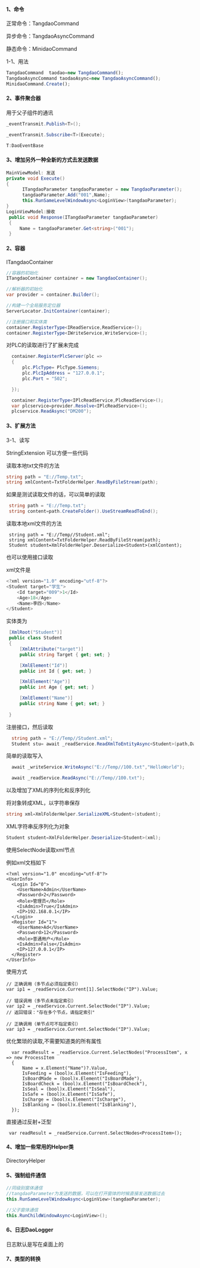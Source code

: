 #### 1、命令

正常命令：TangdaoCommand   

异步命令：TangdaoAsyncCommand

静态命令：MinidaoCommand

1-1、用法

```js
TangdaoCommand  taodao=new TangdaoCommand();
TangdaoAsyncCommand taodaoAsync=new TangdaoAsyncCommand();
MinidaoCommand.Create();
```



#### 2、事件聚合器

用于父子组件的通讯

```C#
_eventTransmit.Publish<T>();

_eventTransmit.Subscribe<T>(Execute);

T:DaoEventBase
```

#### 3、增加另外一种全新的方式去发送数据

```C#
MainViewModel: 发送
private void Execute()
{
      ITangdaoParameter tangdaoParameter = new TangdaoParameter();
      tangdaoParameter.Add("001",Name);
      this.RunSameLevelWindowAsync<LoginView>(tangdaoParameter);
}
LoginViewModel:接收
 public void Response(ITangdaoParameter tangdaoParameter)
 {
     Name = tangdaoParameter.Get<string>("001");
 }
```

#### 2、容器

ITangdaoContainer

```C#
//容器的初始化
ITangdaoContainer container = new TangdaoContainer();

//解析器的初始化
var provider = container.Builder();

//构建一个全局服务定位器
ServerLocator.InitContainer(container);

//注册接口和实体类
container.RegisterType<IReadService,ReadService>();
container.RegisterType<IWriteService,WriteService>();
```



对PLC的读取进行了扩展未完成

```c#
  container.RegisterPlcServer(plc => 
  {
      plc.PlcType= PlcType.Siemens;
      plc.PlcIpAddress = "127.0.0.1";
      plc.Port = "502";

  });

  container.RegisterType<IPlcReadService,PlcReadService>();
  var plcservice=provider.Resolve<IPlcReadService>();
  plcservice.ReadAsync("DM200");
```



#### 3、扩展方法

3-1、读写

StringExtension 可以方便一些代码

读取本地txt文件的方法

```c#
string path = "E://Temp.txt";
string xmlContent=TxtFolderHelper.ReadByFileStream(path);
```

如果是测试读取文件的话，可以简单的读取

```c#
 string path = "E://Temp.txt";
 string content=path.CreateFolder().UseStreamReadToEnd();
```

读取本地xml文件的方法

```C#C#
 string path = "E://Temp//Student.xml";
 string xmlContent=TxtFolderHelper.ReadByFileStream(path);
 Student student=XmlFolderHelper.Deserialize<Student>(xmlContent);
```

也可以使用接口读取

xml文件是

```C#
<?xml version="1.0" encoding="utf-8"?>
<Student target="学生">
	<Id target="009">1</Id>
	<Age>18</Age>
	<Name>李四</Name>
</Student>
```

实体类为

```c#
 [XmlRoot("Student")]
 public class Student
 {
     [XmlAttribute("target")]
     public string Target { get; set; }

     [XmlElement("Id")]
     public int Id { get; set; }

     [XmlElement("Age")]
     public int Age { get; set; }

     [XmlElement("Name")]
     public string Name { get; set; }
    
 }
```

注册接口，然后读取

```c#
  string path = "E://Temp//Student.xml";
  Student stu= await _readService.ReadXmlToEntityAsync<Student>(path,DaoFileType.Xml);
```

简单的读取写入

```C#
  await _writeService.WriteAsync("E://Temp//100.txt","HelloWorld");

  await _readService.ReadAsync("E://Temp//100.txt");
```

以及增加了XML的序列化和反序列化

将对象转成XML，以字符串保存

```c#
string xml=XmlFolderHelper.SerializeXML<Student>(student);
```

XML字符串反序列化为对象

```c#
Student student=XmlFolderHelper.Deserialize<Student>(xml);
```

使用SelectNode读取xml节点

例如xml文档如下

```
<?xml version="1.0" encoding="utf-8"?>
<UserInfo>
  <Login Id="0">
    <UserName>Admin</UserName>
    <Password>2</Password>
    <Role>管理员</Role>
    <IsAdmin>True</IsAdmin>
    <IP>192.168.0.1</IP>
  </Login>
  <Register Id="1">
    <UserName>Ad</UserName>
    <Password>12</Password>
    <Role>普通用户</Role>
    <IsAdmin>False</IsAdmin>
    <IP>127.0.0.1</IP>
  </Register>
</UserInfo>
```

使用方式

```
// 正确调用（多节点必须指定索引）
var ip1 = _readService.Current[1].SelectNode("IP").Value;

// 错误调用（多节点未指定索引）
var ip2 = _readService.Current.SelectNode("IP").Value; 
// 返回错误："存在多个节点，请指定索引"

// 正确调用（单节点可不指定索引）
var ip3 = _readService.Current.SelectNode("IP").Value; 
```

优化繁琐的读取,不需要知道类的所有属性

```
  var readResult = _readService.Current.SelectNodes("ProcessItem", x => new ProcessItem
  {
      Name = x.Element("Name")?.Value,
      IsFeeding = (bool)x.Element("IsFeeding"),
      IsBoardMade = (bool)x.Element("IsBoardMade"),
      IsBoardCheck = (bool)x.Element("IsBoardCheck"),
      IsSeal = (bool)x.Element("IsSeal"),
      IsSafe = (bool)x.Element("IsSafe"),
      IsCharge = (bool)x.Element("IsCharge"),
      IsBlanking = (bool)x.Element("IsBlanking"),
  });

```

直接通过反射+泛型

```
 var readResult = _readService.Current.SelectNodes<ProcessItem>();
```



#### 4、增加一些常用的Helper类

DirectoryHelper

#### 5、强制组件通信

```C#
//同级别窗体通信 
//tangdaoParameter为发送的数据，可以在打开窗体的时候直接发送数据过去
this.RunSameLevelWindowAsync<LoginView>(tangdaoParameter);

//父子窗体通信
this.RunChildWindowAsync<LoginView>();
```



#### 6、日志DaoLogger

日志默认是写在桌面上的

#### 7、类型的转换

